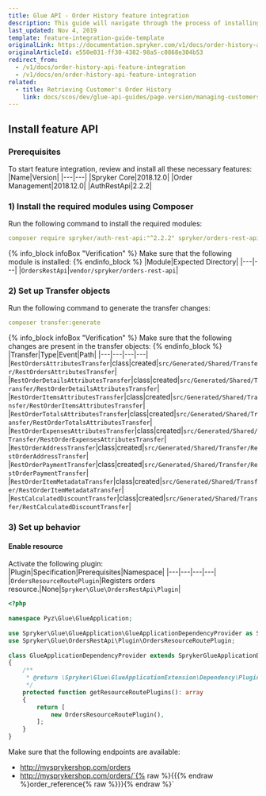 ```yaml
---
title: Glue API - Order History feature integration
description: This guide will navigate through the process of installing and configuring of the Order History API feature used in Spryker OS.
last_updated: Nov 4, 2019
template: feature-integration-guide-template
originalLink: https://documentation.spryker.com/v1/docs/order-history-api-feature-integration
originalArticleId: e550e031-ff30-4382-98a5-c0868e304b53
redirect_from:
  - /v1/docs/order-history-api-feature-integration
  - /v1/docs/en/order-history-api-feature-integration
related:
  - title: Retrieving Customer's Order History
    link: docs/scos/dev/glue-api-guides/page.version/managing-customers/retrieving-customer-orders.html
---
```


## Install feature API
### Prerequisites
To start feature integration, review and install all these necessary features:
|Name|Version|
|---|---|
|Spryker Core|2018.12.0|
|Order Management|2018.12.0|
|AuthRestApi|2.2.2|
### 1) Install the required modules using Composer

Run the following command to install the required modules:
```yaml
composer require spryker/auth-rest-api:"^2.2.2" spryker/orders-rest-api:"^1.2.2" --update-with-dependencies
```

{% info_block infoBox "Verification" %}
Make sure that the following module is installed:
{% endinfo_block %}
|Module|Expected Directory|
|---|---|
|`OrdersRestApi`|`vendor/spryker/orders-rest-api`|
### 2) Set up Transfer objects

Run the following command to generate the transfer changes:
```yaml
composer transfer:generate
```

{% info_block infoBox "Verification" %}
Make sure that the following changes are present in the transfer objects:
{% endinfo_block %}
|Transfer|Type|Event|Path|
|---|---|---|---|
|`RestOrdersAttributesTransfer`|class|created|`src/Generated/Shared/Transfer/RestOrdersAttributesTransfer`|
|`RestOrderDetailsAttributesTransfer`|class|created|`src/Generated/Shared/Transfer/RestOrderDetailsAttributesTransfer`|
|`RestOrderItemsAttributesTransfer`|class|created|`src/Generated/Shared/Transfer/RestOrderItemsAttributesTransfer`|
|`RestOrderTotalsAttributesTransfer`|class|created|`src/Generated/Shared/Transfer/RestOrderTotalsAttributesTransfer`|
|`RestOrderExpensesAttributesTransfer`|class|created|`src/Generated/Shared/Transfer/RestOrderExpensesAttributesTransfer`|
|`RestOrderAddressTransfer`|class|created|`src/Generated/Shared/Transfer/RestOrderAddressTransfer`|
|`RestOrderPaymentTransfer`|class|created|`src/Generated/Shared/Transfer/RestOrderPaymentTransfer`|
|`RestOrderItemMetadataTransfer`|class|created|`src/Generated/Shared/Transfer/RestOrderItemMetadataTransfer`|
|`RestCalculatedDiscountTransfer`|class|created|`src/Generated/Shared/Transfer/RestCalculatedDiscountTransfer`|

### 3) Set up behavior
#### Enable resource

Activate the following plugin:
|Plugin|Specification|Prerequisites|Namespace|
|---|---|---|---|
|`OrdersResourceRoutePlugin`|Registers orders resource.|None|`Spryker\Glue\OrdersRestApi\Plugin`|

```php
<?php
 
namespace Pyz\Glue\GlueApplication;
 
use Spryker\Glue\GlueApplication\GlueApplicationDependencyProvider as SprykerGlueApplicationDependencyProvider;
use Spryker\Glue\OrdersRestApi\Plugin\OrdersResourceRoutePlugin;
 
class GlueApplicationDependencyProvider extends SprykerGlueApplicationDependencyProvider
{
    /**
     * @return \Spryker\Glue\GlueApplicationExtension\Dependency\Plugin\ResourceRoutePluginInterface[]
     */
    protected function getResourceRoutePlugins(): array
    {
        return [
            new OrdersResourceRoutePlugin(),
        ];
    }
}
```

<section contenteditable="false" class="warningBox"><div class="content">
    Make sure that the following endpoints are available:

* http://mysprykershop.com/orders
* http://mysprykershop.com/orders/`{% raw %}{{{% endraw %}order_reference{% raw %}}}{% endraw %}`		
 </div></section>
 
 <!-- Last review date: Feb 12, 2019 by Tihran Voitov, Dmitry Beirak-->
